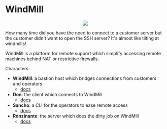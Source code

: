 # WindMill

<div style="text-align:center"><img src ="https://github.com/gsanchietti/windmill/raw/master/logo/logo.png" /></div>

How many time did you have the need to connect to a customer server but the customer didn't want to open the SSH server?
It's almost like tilting at windmills!

WindMill is a platform for remote support which simplify accessing remote machines behind NAT or restrictive firewalls.

Characters:

- **WindMill**: a bastion host which bridges connections from customers and operators
    - [docs](https://github.com/nethesis/windmill/tree/master/windmill)
- **Don**: the client which connects to WindMill
    - [docs](https://github.com/nethesis/windmill/tree/master/don)
- **Sancho**: a CLI for the operators to ease remote access
    - [docs](https://github.com/nethesis/windmill/tree/master/sancho)
- **Ronzinante**: the server which does the dirty job on WindMill
    - [docs](https://github.com/nethesis/windmill/tree/master/ronzinante)
